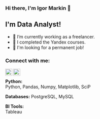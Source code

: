 ### Hi there, I'm Igor Markin 👋

## I'm Data Analyst!

- 🔭 I’m currently working as a freelancer.
- 🤔 I completed the Yandex courses.
- 👯 I'm looking for a permanent job!

### Connect with me:
[<img align="left" alt="opa_oz | Twitter" width="22px" src="https://icons8.com/icon/k4jADXhS5U1t/telegram" />][Telegram]
[<img align="left" alt="opa_oz | LinkedIn" width="22px" src="https://cdn.jsdelivr.net/npm/simple-icons@v3/icons/linkedin.svg" />][Linkedin]

<br />

**Python:**  
Python, Pandas, Numpy, Matplotlib, SciP

**Databases:** 
PostgreSQL, MySQL

**BI Tools:**  
Tableau

[Telegram]: https://t.me/igorkgd
[Linkedin]: https://www.linkedin.com/in/igor-markin-71a335265/
